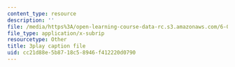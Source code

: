 ```yaml
---
content_type: resource
description: ''
file: /media/https%3A/open-learning-course-data-rc.s3.amazonaws.com/6-046j-design-and-analysis-of-algorithms-spring-2015/cc21d88e5b8718c58946f412220d0790_xnEZqVz7iy4.srt
file_type: application/x-subrip
resourcetype: Other
title: 3play caption file
uid: cc21d88e-5b87-18c5-8946-f412220d0790
---
```

